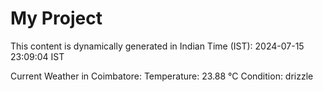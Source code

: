 # My Project

This content is dynamically generated in Indian Time (IST): 2024-07-15 23:09:04 IST


Current Weather in Coimbatore:
Temperature: 23.88 °C
Condition: drizzle
